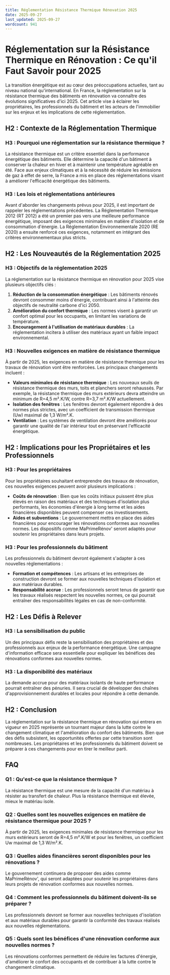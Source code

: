 ```yaml
---
title: Réglementation Résistance Thermique Rénovation 2025
date: 2025-09-27
last_updated: 2025-09-27
wordcount: 941
---
```


# Réglementation sur la Résistance Thermique en Rénovation : Ce qu'il Faut Savoir pour 2025

La transition énergétique est au cœur des préoccupations actuelles, tant au niveau national qu'international. En France, la réglementation sur la résistance thermique des bâtiments en rénovation va connaître des évolutions significatives d'ici 2025. Cet article vise à éclairer les propriétaires, les professionnels du bâtiment et les acteurs de l'immobilier sur les enjeux et les implications de cette réglementation.

## H2 : Contexte de la Réglementation Thermique

### H3 : Pourquoi une réglementation sur la résistance thermique ?

La résistance thermique est un critère essentiel dans la performance énergétique des bâtiments. Elle détermine la capacité d'un bâtiment à conserver la chaleur en hiver et à maintenir une température agréable en été. Face aux enjeux climatiques et à la nécessité de réduire les émissions de gaz à effet de serre, la France a mis en place des réglementations visant à améliorer l'efficacité énergétique des bâtiments.

### H3 : Les lois et réglementations antérieures

Avant d'aborder les changements prévus pour 2025, il est important de rappeler les réglementations précédentes. La Réglementation Thermique 2012 (RT 2012) a été un premier pas vers une meilleure performance énergétique, imposant des exigences minimales en matière d'isolation et de consommation d'énergie. La Réglementation Environnementale 2020 (RE 2020) a ensuite renforcé ces exigences, notamment en intégrant des critères environnementaux plus stricts.

## H2 : Les Nouveautés de la Réglementation 2025

### H3 : Objectifs de la réglementation 2025

La réglementation sur la résistance thermique en rénovation pour 2025 vise plusieurs objectifs clés :

1. **Réduction de la consommation énergétique** : Les bâtiments rénovés devront consommer moins d'énergie, contribuant ainsi à l'atteinte des objectifs de neutralité carbone d'ici 2050.
2. **Amélioration du confort thermique** : Les normes visent à garantir un confort optimal pour les occupants, en limitant les variations de température.
3. **Encouragement à l'utilisation de matériaux durables** : La réglementation incitera à utiliser des matériaux ayant un faible impact environnemental.

### H3 : Nouvelles exigences en matière de résistance thermique

À partir de 2025, les exigences en matière de résistance thermique pour les travaux de rénovation vont être renforcées. Les principaux changements incluent :

- **Valeurs minimales de résistance thermique** : Les nouveaux seuils de résistance thermique des murs, toits et planchers seront rehaussés. Par exemple, la résistance thermique des murs extérieurs devra atteindre un minimum de R=4,5 m².K/W, contre R=3,7 m².K/W actuellement.
- **Isolation des fenêtres** : Les fenêtres devront également répondre à des normes plus strictes, avec un coefficient de transmission thermique (Uw) maximal de 1,3 W/m².K.
- **Ventilation** : Les systèmes de ventilation devront être améliorés pour garantir une qualité de l'air intérieur tout en préservant l'efficacité énergétique.

## H2 : Implications pour les Propriétaires et les Professionnels

### H3 : Pour les propriétaires

Pour les propriétaires souhaitant entreprendre des travaux de rénovation, ces nouvelles exigences peuvent avoir plusieurs implications :

- **Coûts de rénovation** : Bien que les coûts initiaux puissent être plus élevés en raison des matériaux et des techniques d'isolation plus performants, les économies d'énergie à long terme et les aides financières disponibles peuvent compenser ces investissements.
- **Aides et subventions** : Le gouvernement mettra en place des aides financières pour encourager les rénovations conformes aux nouvelles normes. Les dispositifs comme MaPrimeRénov' seront adaptés pour soutenir les propriétaires dans leurs projets.

### H3 : Pour les professionnels du bâtiment

Les professionnels du bâtiment devront également s'adapter à ces nouvelles réglementations :

- **Formation et compétences** : Les artisans et les entreprises de construction devront se former aux nouvelles techniques d'isolation et aux matériaux durables.
- **Responsabilité accrue** : Les professionnels seront tenus de garantir que les travaux réalisés respectent les nouvelles normes, ce qui pourrait entraîner des responsabilités légales en cas de non-conformité.

## H2 : Les Défis à Relever

### H3 : La sensibilisation du public

Un des principaux défis reste la sensibilisation des propriétaires et des professionnels aux enjeux de la performance énergétique. Une campagne d'information efficace sera essentielle pour expliquer les bénéfices des rénovations conformes aux nouvelles normes.

### H3 : La disponibilité des matériaux

La demande accrue pour des matériaux isolants de haute performance pourrait entraîner des pénuries. Il sera crucial de développer des chaînes d'approvisionnement durables et locales pour répondre à cette demande.

## H2 : Conclusion

La réglementation sur la résistance thermique en rénovation qui entrera en vigueur en 2025 représente un tournant majeur dans la lutte contre le changement climatique et l'amélioration du confort des bâtiments. Bien que des défis subsistent, les opportunités offertes par cette transition sont nombreuses. Les propriétaires et les professionnels du bâtiment doivent se préparer à ces changements pour en tirer le meilleur parti.

## FAQ

### Q1 : Qu'est-ce que la résistance thermique ?

La résistance thermique est une mesure de la capacité d'un matériau à résister au transfert de chaleur. Plus la résistance thermique est élevée, mieux le matériau isole.

### Q2 : Quelles sont les nouvelles exigences en matière de résistance thermique pour 2025 ?

À partir de 2025, les exigences minimales de résistance thermique pour les murs extérieurs seront de R=4,5 m².K/W et pour les fenêtres, un coefficient Uw maximal de 1,3 W/m².K.

### Q3 : Quelles aides financières seront disponibles pour les rénovations ?

Le gouvernement continuera de proposer des aides comme MaPrimeRénov', qui seront adaptées pour soutenir les propriétaires dans leurs projets de rénovation conformes aux nouvelles normes.

### Q4 : Comment les professionnels du bâtiment doivent-ils se préparer ?

Les professionnels devront se former aux nouvelles techniques d'isolation et aux matériaux durables pour garantir la conformité des travaux réalisés aux nouvelles réglementations.

### Q5 : Quels sont les bénéfices d'une rénovation conforme aux nouvelles normes ?

Les rénovations conformes permettent de réduire les factures d'énergie, d'améliorer le confort des occupants et de contribuer à la lutte contre le changement climatique.